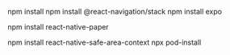 <!-- Install -->

npm install
npm install @react-navigation/stack
npm install expo

<!-- React native paper -->

npm install react-native-paper

<!-- safe area context -->

npm install react-native-safe-area-context
npx pod-install